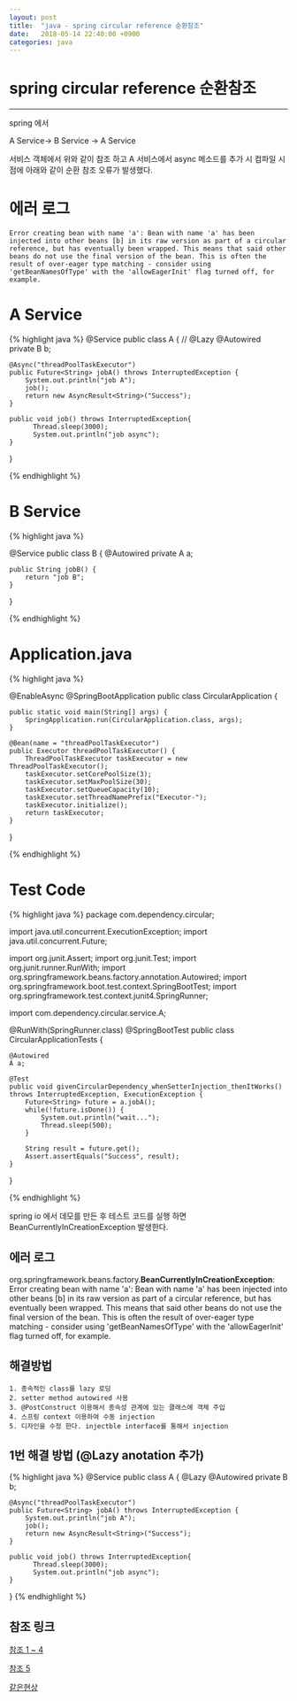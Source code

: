 ```yaml
---
layout: post
title:  "java - spring circular reference 순환참조"
date:   2018-05-14 22:40:00 +0900
categories: java
---
```


# spring circular reference 순환참조

---------  

spring 에서 

A Service-> B Service -> A Service

서비스 객체에서 위와 같이 참조 하고 A 서비스에서 async 메소드를 추가 시 컴파일 시점에 아래와 같이 순환 참조 오류가 발생했다.

# 에러 로그

`Error creating bean with name 'a': Bean with name 'a' has been injected into other beans [b] in its raw version as part of a circular reference, but has eventually been wrapped. This means that said other beans do not use the final version of the bean. This is often the result of over-eager type matching - consider using 'getBeanNamesOfType' with the 'allowEagerInit' flag turned off, for example.`


# A Service
{% highlight java %}
@Service
public class A {
//	@Lazy
	@Autowired
	private B b;
	
	
    
	@Async("threadPoolTaskExecutor")
	public Future<String> jobA() throws InterruptedException {
		System.out.println("job A");
		job();
		return new AsyncResult<String>("Success");
	}
	
	public void job() throws InterruptedException{
	      Thread.sleep(3000);
	      System.out.println("job async");
	}
}

{% endhighlight %}

# B Service
{% highlight java %}

@Service
public class B {
	@Autowired
	private A a;
    
	public String jobB() {
		return "job B";
	}
}

{% endhighlight %}

# Application.java
{% highlight java %}

@EnableAsync
@SpringBootApplication
public class CircularApplication {

	public static void main(String[] args) {
		SpringApplication.run(CircularApplication.class, args);
	}
	
	@Bean(name = "threadPoolTaskExecutor")
    public Executor threadPoolTaskExecutor() {
        ThreadPoolTaskExecutor taskExecutor = new ThreadPoolTaskExecutor();
        taskExecutor.setCorePoolSize(3);
        taskExecutor.setMaxPoolSize(30);
        taskExecutor.setQueueCapacity(10);
        taskExecutor.setThreadNamePrefix("Executor-");
        taskExecutor.initialize();
        return taskExecutor;
    }
}

{% endhighlight %}

# Test Code
{% highlight java %}
package com.dependency.circular;

import java.util.concurrent.ExecutionException;
import java.util.concurrent.Future;

import org.junit.Assert;
import org.junit.Test;
import org.junit.runner.RunWith;
import org.springframework.beans.factory.annotation.Autowired;
import org.springframework.boot.test.context.SpringBootTest;
import org.springframework.test.context.junit4.SpringRunner;

import com.dependency.circular.service.A;

@RunWith(SpringRunner.class)
@SpringBootTest
public class CircularApplicationTests {
		
	@Autowired
    A a;
    
    @Test
    public void givenCircularDependency_whenSetterInjection_thenItWorks() throws InterruptedException, ExecutionException {
    	Future<String> future = a.jobA();
    	while(!future.isDone()) {
    	    System.out.println("wait...");
    	    Thread.sleep(500);
    	}
    	 
    	String result = future.get();
    	Assert.assertEquals("Success", result);
    }

}

{% endhighlight %}

spring io 에서 데모를 만든 후 테스트 코드를 실행 하면 BeanCurrentlyInCreationException 발생한다.

## 에러 로그
org.springframework.beans.factory.**BeanCurrentlyInCreationException**: Error creating bean with name 'a': Bean with name 'a' has been injected into other beans [b] in its raw version as part of a circular reference, but has eventually been wrapped. This means that said other beans do not use the final version of the bean. This is often the result of over-eager type matching - consider using 'getBeanNamesOfType' with the 'allowEagerInit' flag turned off, for example.


## 해결방법
	1. 종속적인 class를 lazy 로딩
	2. setter method autowired 사용
	3. @PostConstruct 이용해서 종속성 관계에 있는 클래스에 객체 주입
	4. 스프링 context 이용하여 수동 injection
	5. 디자인을 수정 한다. injectble interface를 통해서 injection

## 1번 해결 방법 (@Lazy anotation 추가)
{% highlight java %}
@Service
public class A {
	@Lazy 
	@Autowired
	private B b;
	
	
    
	@Async("threadPoolTaskExecutor")
	public Future<String> jobA() throws InterruptedException {
		System.out.println("job A");
		job();
		return new AsyncResult<String>("Success");
	}
	
	public void job() throws InterruptedException{
	      Thread.sleep(3000);
	      System.out.println("job async");
	}
}
{% endhighlight %}

## 참조 링크
[참조 1 ~ 4](http://www.baeldung.com/circular-dependencies-in-spring)

[참조 5](http://gal-levinsky.blogspot.kr/2012/04/judgement-day-weapon-for-circular.html)

[같은현상](https://stackoverflow.com/questions/36426712/why-async-annotation-causes-circular-reference-issue)